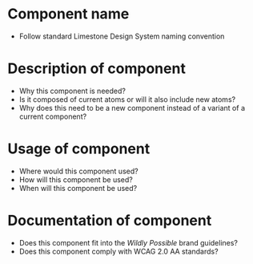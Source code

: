 # Component name
- Follow standard Limestone Design System naming convention

# Description of component

- Why this component is needed?  
- Is it composed of current atoms or will it also include new atoms?  
- Why does this need to be a new component instead of a variant of a current component?

# Usage of component

- Where would this component used?
- How will this component be used?
- When will this component be used?

# Documentation of component

- Does this component fit into the _Wildly Possible_ brand guidelines?
- Does this component comply with WCAG 2.0 AA standards?